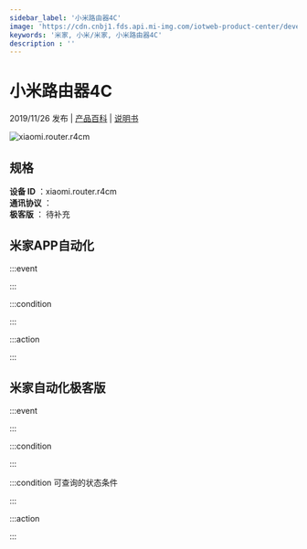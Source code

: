 ```yaml
---
sidebar_label: '小米路由器4C'
image: 'https://cdn.cnbj1.fds.api.mi-img.com/iotweb-product-center/developer_15711938419421d7F34fG.png?GalaxyAccessKeyId=AKVGLQWBOVIRQ3XLEW&Expires=9223372036854775807&Signature=XFDQrou74pgYax6kiq10OrNEx3c='
keywords: '米家, 小米/米家, 小米路由器4C'
description : ''
---
```

# 小米路由器4C

2019/11/26 发布 | [产品百科](https://home.mi.com/webapp/content/baike/product/index.html?model=xiaomi.router.r4cm/) | [说明书](https://home.mi.com/views/introduction.html?model=xiaomi.router.r4cm&region=cn)

![xiaomi.router.r4cm](https://cdn.cnbj1.fds.api.mi-img.com/iotweb-product-center/developer_15711938419421d7F34fG.png?GalaxyAccessKeyId=AKVGLQWBOVIRQ3XLEW&Expires=9223372036854775807&Signature=XFDQrou74pgYax6kiq10OrNEx3c=)

## 规格  
> 
**设备 ID** ：xiaomi.router.r4cm  
**通讯协议** ：  
**极客版**  ： 待补充 


## 米家APP自动化  

:::event  

:::

:::condition  

:::

:::action   

:::

## 米家自动化极客版  

:::event  

:::

:::condition  

:::

:::condition 可查询的状态条件  

:::

:::action  

:::

        

